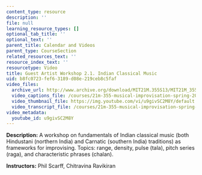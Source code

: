 ```yaml
---
content_type: resource
description: ''
file: null
learning_resource_types: []
optional_tab_title: ''
optional_text: ''
parent_title: Calendar and Videos
parent_type: CourseSection
related_resources_text: ''
resource_index_text: ''
resourcetype: Video
title: Guest Artist Workshop 2.1. Indian Classical Music
uid: b8fc0723-fef6-3189-d08e-219ceb8c5faf
video_files:
  archive_url: http://www.archive.org/download/MIT21M.355S13/MIT21M_355S13_guest_artist_workshop_2-1_300k.mp4
  video_captions_file: /courses/21m-355-musical-improvisation-spring-2013/8d38926f156d52bb8e4abd07b6cd262b_u9givSC2M8Y.vtt
  video_thumbnail_file: https://img.youtube.com/vi/u9givSC2M8Y/default.jpg
  video_transcript_file: /courses/21m-355-musical-improvisation-spring-2013/c6430b6ca1c55f46dba27424c7899e17_u9givSC2M8Y.pdf
video_metadata:
  youtube_id: u9givSC2M8Y
---
```


**Description:** A workshop on fundamentals of Indian classical music (both Hindustani (northern India) and Carnatic (southern India) traditions) as frameworks for improvising. Topics: range, density, pulse (tala), pitch series (raga), and characteristic phrases (chalan).

**Instructors:** Phil Scarff, Chitravina Ravikiran